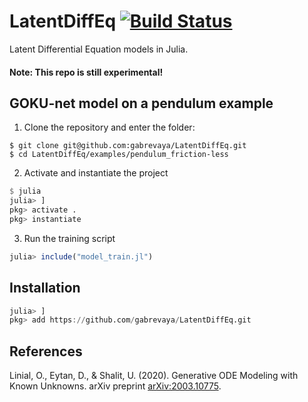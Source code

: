 # LatentDiffEq [![Build Status](https://travis-ci.com/gabrevaya/LatentDiffEq.jl.svg?branch=master)](https://travis-ci.com/gabrevaya/LatentDiffEq.jl)

Latent Differential Equation models in Julia.

#### Note: This repo is still experimental!

## GOKU-net model on a pendulum example
1. Clone the repository and enter the folder:
```
$ git clone git@github.com:gabrevaya/LatentDiffEq.git
$ cd LatentDiffEq/examples/pendulum_friction-less
```
2. Activate and instantiate the project
```julia
$ julia
julia> ]
pkg> activate .
pkg> instantiate
```
3. Run the training script
```julia
julia> include("model_train.jl")
```

## Installation

```julia
julia> ]
pkg> add https://github.com/gabrevaya/LatentDiffEq.git
```


## References

Linial, O., Eytan, D., & Shalit, U. (2020). Generative ODE Modeling with Known Unknowns. arXiv preprint [arXiv:2003.10775](https://arxiv.org/abs/2003.10775).